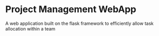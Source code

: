 # Project Management WebApp
 A web application built on the flask framework to efficiently allow task allocation within a team
